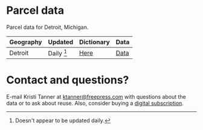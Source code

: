 # Parcel data
Parcel data for Detroit, Michigan.

| Geography | Updated         | Dictionary | Data| 
|:--        |:--              |:--         |:--  |
| Detroit   | Daily [^1]       |[Here](https://data.detroitmi.gov/datasets/detroitmi::parcels-2/about#Here) |[Data](https://data.detroitmi.gov/datasets/parcels-2/explore?location=42.344810%2C-83.151039%2C12.96#Data) |

[^1]: Doesn't appear to be updated daily.

# Contact and questions?
E-mail Kristi Tanner at ktanner@freepress.com with questions about the data or to ask about reuse. Also, consider buying a [digital subscription](https://cm.freep.com/specialoffer?utm_medium=github&utm_campaign=impact). 
